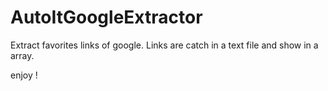 # AutoItGoogleExtractor
Extract favorites links of google.
Links are catch in a text file and show in a array.

enjoy !
